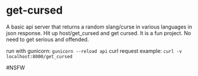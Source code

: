 # get-cursed

A basic api server that returns a random slang/curse in various languages in json response.
Hit up host/get_cursed and get cursed. 
It is a fun project. No need to get serious and offended. 

run with gunicorn: `gunicorn --reload api`
curl request example: `curl -v localhost:8000/get_cursed`

\#NSFW
